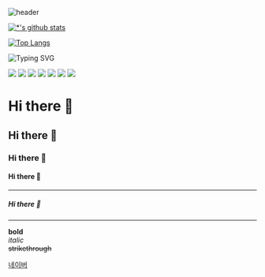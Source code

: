![header](https://capsule-render.vercel.app/api?type=wave&color=auto&height=300&section=header&text=capsule%20render&fontSize=90)

[![*'s github stats](https://github-readme-stats.vercel.app/api?username=gaebonglee)](https://github.com/gaebonglee)

[![Top Langs](https://github-readme-stats.vercel.app/api/top-langs/?username=gaebonglee)](https://github.com/gaebonglee/github-readme-stats)

![Typing SVG](https://readme-typing-svg.demolab.com/?lines=Welcome+to+Gayoung's+Github!;)

<img src="https://img.shields.io/badge/HTML-E34F26.svg?style=for-the-badge&logo=HTML5&logoColor=fcfcfa" />
<img src="https://img.shields.io/badge/CSS-1572B6.svg?style=for-the-badge&logo=css3&logoColor=fcfcfa" />
<img src="https://img.shields.io/badge/JavaScript-F7DF1E.svg?style=for-the-badge&logo=javascript&logoColor=000000" />
<img src="https://img.shields.io/badge/react-20232a.svg?style=for-the-badge&logo=react&logoColor=61DAFB" />
<img src="https://img.shields.io/badge/sass-CC6699.svg?style=for-the-badge&logo=sass&logoColor=000000" />
<img src="https://img.shields.io/badge/MySQL-4479A1.svg?style=for-the-badge&logo=MySQL&logoColor=fcfcfa" />
<img src="https://img.shields.io/badge/Node.js-5FA04E.svg?style=for-the-badge&logo=Node.js&logoColor=000000" />



# Hi there 👋
## Hi there 👋
### Hi there 👋
#### Hi there 👋
---
##### Hi there 👋
---
**bold** <br>
*italic* <br>
~~strikethrough~~ <br>


[네이버](naver.com)
